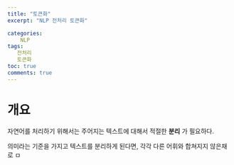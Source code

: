```yaml
---
title: "토큰화"
excerpt: "NLP 전처리 토큰화"

categories:
    NLP
tags:
   전처리
   토큰화
toc: true
comments: true
---
```

# 개요  
자연어를 처리하기 위해서는 주어지는 텍스트에 대해서 적절한 __분리__ 가 필요하다.  

의미라는 기준을 가지고 텍스트를 분리하게 된다면, 각각 다른 어휘와 합쳐지지 않은채로 ㅁ